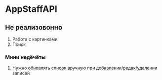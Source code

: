 # AppStaffAPI 
## Не реализовонно 
1. Работа с картинками
2. Поиск
### Мини недёчёты
1. Нужно обновлять список вручную при добавлении/редак/удалении записей
